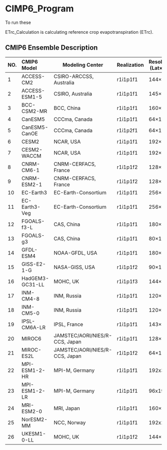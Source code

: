 # CIMP6_Program

To run these

ETrc_Calculation is calculating reference crop evapotranspiration (ETrc). 

## CMIP6 Ensemble Description

| NO. | CMIP6 Model     | Modeling Center                | Realization | Resolution (Lat×Lon) | Link |
|:--- |:--------------- | ------------------------------ | ----------- | -------------------- | ---- |
| 1   | ACCESS-CM2      | CSIRO-ARCCSS, Australia        | r1i1p1f1    | 144×192              | .mat |
| 2   | ACCESS-ESM1-5   | CSIRO, Australia               | r1i1p1f1    | 145×192              | .mat |
| 3   | BCC-CSM2-MR     | BCC, China                     | r1i1p1f1    | 160×320              | .mat |
| 4   | CanESM5         | CCCma, Canada                  | r1i1p1f1    | 64×128               | .mat |
| 5   | CanESM5-CanOE   | CCCma, Canada                  | r1i1p2f1    | 64×128               | .mat |
| 6   | CESM2           | NCAR, USA                      | r1i1p1f1    | 192×288              | .mat |
| 7   | CESM2-WACCM     | NCAR, USA                      | r1i1p1f1    | 192×288              | .mat |
| 8   | CNRM-CM6-1      | CNRM-CERFACS, France           | r1i1p1f2    | 128×256              | .mat |
| 9   | CNRM-ESM2-1     | CNRM-CERFACS, France           | r1i1p1f2    | 128×256              | .mat |
| 10  | EC-Earth3       | EC-Earth-Consortium            | r1i1p1f1    | 256×512              | .mat |
| 11  | EC-Earth3-Veg   | EC-Earth-Consortium            | r1i1p1f1    | 256×512              | .mat |
| 12  | FGOALS-f3-L     | CAS, China                     | r1i1p1f1    | 180×288              | .mat |
| 13  | FGOALS-g3       | CAS, China                     | r1i1p1f1    | 80×180               | .mat |
| 14  | GFDL-ESM4       | NOAA-GFDL, USA                 | r1i1p1f1    | 180×288              | .mat |
| 15  | GISS-E2-1-G     | NASA-GISS, USA                 | r1i1p1f2    | 90×144               | .mat |
| 16  | HadGEM3-GC31-LL | MOHC, UK                       | r1i1p1f3    | 144×192              | .mat |
| 17  | INM-CM4-8       | INM, Russia                    | r1i1p1f1    | 120×180              | .mat |
| 18  | INM-CM5-0       | INM, Russia                    | r1i1p1f1    | 120×180              | .mat |
| 19  | IPSL-CM6A-LR    | IPSL, France                   | r1i1p1f1    | 143×144              | .mat |
| 20  | MIROC6          | JAMSTEC/AORI/NIES/R-CCS, Japan | r1i1p1f1    | 128×256              | .mat |
| 21  | MIROC-ES2L      | JAMSTEC/AORI/NIES/R-CCS, Japan | r1i1p1f2    | 64×128               | .mat |
| 22  | MPI-ESM1-2-HR   | MPI-M, Germany                 | r1i1p1f1    | 192x384              | .mat |
| 23  | MPI-ESM1-2-LR   | MPI-M, Germany                 | r1i1p1f1    | 96x192               | .mat |
| 24  | MRI-ESM2-0      | MRI, Japan                     | r1i1p1f1    | 160×320              | .mat |
| 25  | NorESM2-MM      | NCC, Norway                    | r1i1p1f1    | 192x288              | .mat |
| 26  | UKESM1-0-LL     | MOHC, UK                       | r1i1p1f2    | 144×192              | .mat |

